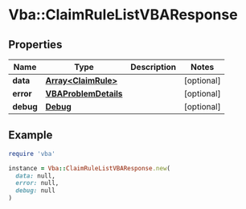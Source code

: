 # Vba::ClaimRuleListVBAResponse

## Properties

| Name | Type | Description | Notes |
| ---- | ---- | ----------- | ----- |
| **data** | [**Array&lt;ClaimRule&gt;**](ClaimRule.md) |  | [optional] |
| **error** | [**VBAProblemDetails**](VBAProblemDetails.md) |  | [optional] |
| **debug** | [**Debug**](Debug.md) |  | [optional] |

## Example

```ruby
require 'vba'

instance = Vba::ClaimRuleListVBAResponse.new(
  data: null,
  error: null,
  debug: null
)
```

